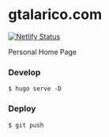 # gtalarico.com

[![Netlify Status](https://api.netlify.com/api/v1/badges/757da5d9-7d0f-4ba2-948f-39d9701e2be3/deploy-status)](https://app.netlify.com/sites/gtalarico/deploys)

Personal Home Page

### Develop

```
$ hugo serve -D
```

### Deploy

```
$ git push
```
